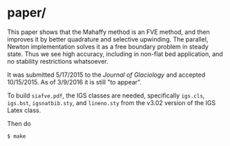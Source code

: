 paper/
======

This paper shows that the Mahaffy method is an FVE method, and then improves
it by better quadrature and selective upwinding.  The parallel, Newton
implementation solves it as a free boundary problem in steady state.  Thus we
see high accuracy, including in non-flat bed application, and no stability
restrictions whatsoever.

It was submitted 5/17/2015 to the *Journal of Glaciology* and accepted
10/15/2015.  As of 3/9/2016 it is still "to appear".

To build `siafve.pdf`, the IGS classes are needed, specifically `igs.cls`,
`igs.bst`, `igsnatbib.sty`, and `lineno.sty` from the v3.02 version
of the IGS Latex class.

Then do

    $ make

